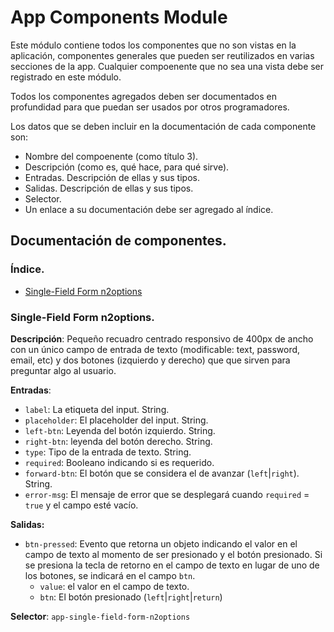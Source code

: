# App Components Module

Este módulo contiene todos los componentes que no son vistas en la aplicación, componentes generales que pueden ser 
reutilizados en varias secciones de la app. Cualquier compoenente que no sea una vista debe ser registrado
en este módulo.

Todos los componentes agregados deben ser documentados en profundidad para que puedan ser usados por otros programadores.

Los datos que se deben incluir en la documentación de cada componente son:

* Nombre del compoenente (como título 3).
* Descripción (como es, qué hace, para qué sirve).
* Entradas. Descripción de ellas y sus tipos.
* Salidas. Descripción de ellas y sus tipos.
* Selector.
* Un enlace a su documentación debe ser agregado al índice.

## Documentación de componentes.

### Índice.
* [Single-Field Form n2options](#Single-field-Form-n2options)

### Single-Field Form n2options.
**Descripción**: Pequeño recuadro centrado responsivo de 400px de ancho con un único campo de entrada de texto (modificable: text, password, email, etc)
y dos botones (izquierdo y derecho) que que sirven para preguntar algo al usuario.

**Entradas**:
* `label`: La etiqueta del input. String.
* `placeholder`: El placeholder del input. String.
* `left-btn`: Leyenda del botón izquierdo. String.
* `right-btn`: leyenda del botón derecho. String.
* `type`: Tipo de la entrada de texto. String.
* `required`: Booleano indicando si es requerido.
* `forward-btn`: El botón que se considera el de avanzar (`left`|`right`). String.
* `error-msg`: El mensaje de error que se desplegará cuando `required` = `true` y el campo esté vacío.

**Salidas:**
* `btn-pressed`: Evento que retorna un objeto indicando el valor en el campo de texto al momento de ser presionado y el botón presionado. Si se presiona la tecla de retorno en el campo de texto en lugar de uno de los botones, se indicará en el campo `btn`.
  * `value`: el valor en el campo de texto.
  * `btn`: El botón presionado (`left`|`right`|`return`)

**Selector**: `app-single-field-form-n2options`

